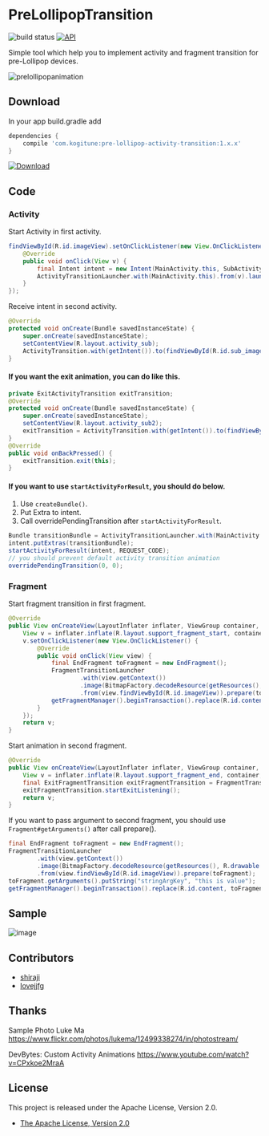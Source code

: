 # PreLollipopTransition

![build status](https://circleci.com/gh/takahirom/PreLollipopTransition/tree/master.svg?style=shield&circle-token=1759143e61c73eeca59280337c8c95ab9f8dbafb) [![API](https://img.shields.io/badge/API-14%2B-brightgreen.svg?style=flat)](https://android-arsenal.com/api?level=14)

Simple tool which help you to implement activity and fragment transition for pre-Lollipop devices.

![prelollipopanimation](https://cloud.githubusercontent.com/assets/1386930/7614211/53ca12d8-f9d0-11e4-8b98-b6d98272f67d.gif)

## Download
In your app build.gradle add

```groovy
dependencies {
    compile 'com.kogitune:pre-lollipop-activity-transition:1.x.x'
}
```

[ ![Download](https://api.bintray.com/packages/takahirom/maven/PreLollipopTransition/images/download.svg) ](https://bintray.com/takahirom/maven/PreLollipopTransition/_latestVersion)

## Code
### Activity
Start Activity in first activity.

```java
findViewById(R.id.imageView).setOnClickListener(new View.OnClickListener() {
    @Override
    public void onClick(View v) {
        final Intent intent = new Intent(MainActivity.this, SubActivity.class);
        ActivityTransitionLauncher.with(MainActivity.this).from(v).launch(intent);
    }
});
```

Receive intent in second activity.

```java
@Override
protected void onCreate(Bundle savedInstanceState) {
    super.onCreate(savedInstanceState);
    setContentView(R.layout.activity_sub);
    ActivityTransition.with(getIntent()).to(findViewById(R.id.sub_imageView)).start(savedInstanceState);
}
```

#### If you want the exit animation, you can do like this.

```java
private ExitActivityTransition exitTransition;
@Override
protected void onCreate(Bundle savedInstanceState) {
    super.onCreate(savedInstanceState);
    setContentView(R.layout.activity_sub2);
    exitTransition = ActivityTransition.with(getIntent()).to(findViewById(R.id.sub_imageView)).start(savedInstanceState);
}
@Override
public void onBackPressed() {
    exitTransition.exit(this);
}
```

#### If you want to use `startActivityForResult`, you should do below.
1. Use `createBundle()`.
2. Put Extra to intent.
3. Call overridePendingTransition after `startActivityForResult`.

```java
Bundle transitionBundle = ActivityTransitionLauncher.with(MainActivity.this).from(v).createBundle();
intent.putExtras(transitionBundle);
startActivityForResult(intent, REQUEST_CODE);
// you should prevent default activity transition animation
overridePendingTransition(0, 0);
```

### Fragment
Start fragment transition in first fragment.

```java
@Override
public View onCreateView(LayoutInflater inflater, ViewGroup container, Bundle savedInstanceState) {
    View v = inflater.inflate(R.layout.support_fragment_start, container, false);
    v.setOnClickListener(new View.OnClickListener() {
        @Override
        public void onClick(View view) {
            final EndFragment toFragment = new EndFragment();
            FragmentTransitionLauncher
                    .with(view.getContext())
                    .image(BitmapFactory.decodeResource(getResources(), R.drawable.photo))
                    .from(view.findViewById(R.id.imageView)).prepare(toFragment);
            getFragmentManager().beginTransaction().replace(R.id.content, toFragment).addToBackStack(null).commit();
        }
    });
    return v;
}
```

Start animation in second fragment.
```java
@Override
public View onCreateView(LayoutInflater inflater, ViewGroup container, Bundle savedInstanceState) {
    View v = inflater.inflate(R.layout.support_fragment_end, container, false);
    final ExitFragmentTransition exitFragmentTransition = FragmentTransition.with(this).to(v.findViewById(R.id.fragment_imageView)).start(savedInstanceState);
    exitFragmentTransition.startExitListening();
    return v;
}
```

If you want to pass argument to second fragment, you should use `Fragment#getArguments()` after call prepare().

```java
final EndFragment toFragment = new EndFragment();
FragmentTransitionLauncher
        .with(view.getContext())
        .image(BitmapFactory.decodeResource(getResources(), R.drawable.photo))
        .from(view.findViewById(R.id.imageView)).prepare(toFragment);
toFragment.getArguments().putString("stringArgKey", "this is value");
getFragmentManager().beginTransaction().replace(R.id.content, toFragment).addToBackStack(null).commit();
```

## Sample
![image](https://cloud.githubusercontent.com/assets/1386930/7668974/019262a0-fc95-11e4-906a-84a2b744a12c.gif)

## Contributors
* [shiraji](http://www.github.com/shiraji)
* [lovejjfg](https://github.com/lovejjfg)

## Thanks
Sample Photo
Luke Ma
https://www.flickr.com/photos/lukema/12499338274/in/photostream/

DevBytes: Custom Activity Animations
https://www.youtube.com/watch?v=CPxkoe2MraA

## License

This project is released under the Apache License, Version 2.0.

* [The Apache License, Version 2.0](http://www.apache.org/licenses/LICENSE-2.0)
